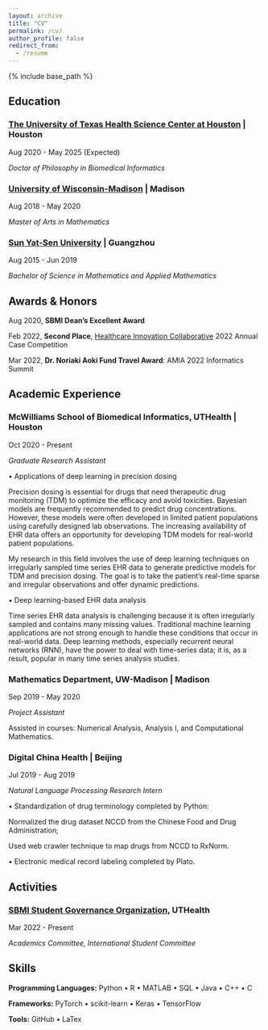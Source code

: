 ```yaml
---
layout: archive
title: "CV"
permalink: /cv/
author_profile: false
redirect_from:
  - /resume
---
```


{% include base_path %}


## Education

### [The University of Texas Health Science Center at Houston](https://www.uth.edu/) | Houston                               

Aug 2020 - May 2025 (Expected)

*Doctor of Philosophy in Biomedical Informatics* 


### [University of Wisconsin-Madison](https://www.wisc.edu/) | Madison                               

Aug 2018 - May 2020

*Master of Arts in Mathematics*


### [Sun Yat-Sen University](https://www.sysu.edu.cn/sysuen/) | Guangzhou                                      

Aug 2015 - Jun 2019

*Bachelor of Science in Mathematics and Applied Mathematics*


## Awards & Honors

Aug 2020, **SBMI Dean’s Excellent Award**

Feb 2022, **Second Place**, [Healthcare Innovation Collaborative](https://www.txhic.com/) 2022 Annual Case Competition

Mar 2022, **Dr. Noriaki Aoki Fund Travel Award**: AMIA 2022 Informatics Summit


## Academic Experience                                  

### McWilliams School of Biomedical Informatics, UTHealth | Houston

Oct 2020 - Present

*Graduate Research Assistant*

• Applications of deep learning in precision dosing

Precision dosing is essential for drugs that need therapeutic drug monitoring (TDM) to optimize the efficacy and avoid toxicities. Bayesian models are frequently recommended to predict drug concentrations. However, these models were often developed in limited patient populations using carefully designed lab observations. The increasing availability of EHR data offers an opportunity for developing TDM models for real-world patient populations. 

My research in this field involves the use of deep learning techniques on irregularly sampled time series EHR data to generate predictive models for TDM and precision dosing. The goal is to take the patient’s real-time sparse and irregular observations and offer dynamic predictions.

• Deep learning-based EHR data analysis

Time series EHR data analysis is challenging because it is often irregularly sampled and contains many missing values. Traditional machine learning applications are not strong enough to handle these conditions that occur in real-world data. Deep learning methods, especially recurrent neural networks (RNN), have the power to deal with time-series data; it is, as a result, popular in many time series analysis studies. 



### Mathematics Department, UW-Madison | Madison

Sep 2019 - May 2020

*Project Assistant*

Assisted in courses: Numerical Analysis, Analysis I, and Computational Mathematics. 


### Digital China Health | Beijing 

Jul 2019 - Aug 2019

*Natural Language Processing Research Intern*

• Standardization of drug terminology completed by Python: 

Normalized the drug dataset NCCD from the Chinese Food and Drug Administration;

Used web crawler technique to map drugs from NCCD to RxNorm.

• Electronic medical record labeling completed by Plato.


## Activities

### [SBMI Student Governance Organization](https://sbmi.uth.edu/current-students/sgo.htm), UTHealth

Mar 2022 - Present

*Academics Committee, International Student Committee*

## Skills

**Programming Languages:** Python • R • MATLAB • SQL • Java • C++ • C

**Frameworks:** PyTorch • scikit-learn • Keras • TensorFlow

**Tools:** GitHub • LaTex

